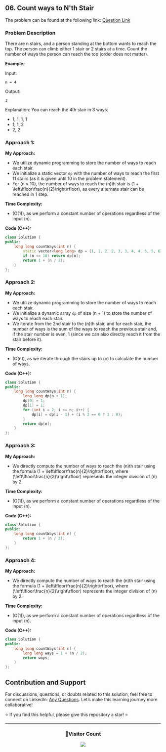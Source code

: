 ## 06. Count ways to N'th Stair

The problem can be found at the following link: [Question Link](https://www.geeksforgeeks.org/problems/count-ways-to-nth-stairorder-does-not-matter1322/1)

### Problem Description

There are n stairs, and a person standing at the bottom wants to reach the top. The person can climb either 1 stair or 2 stairs at a time. Count the number of ways the person can reach the top (order does not matter).

**Example:**

Input:

```
n = 4
```

Output:

```
3
```

Explanation:
You can reach the 4th stair in 3 ways:

- 1, 1, 1, 1
- 1, 1, 2
- 2, 2

### Approach 1:

**My Approach:**

- We utilize dynamic programming to store the number of ways to reach each stair.
- We initialize a static vector `dp` with the number of ways to reach the first 11 stairs (as it is given until 10 in the problem statement).
- For \(n > 10\), the number of ways to reach the \(n\)th stair is \(1 + \left\lfloor\frac{n}{2}\right\rfloor\), as every alternate stair can be reached in 1 step.

**Time Complexity:**

- \(O(1)\), as we perform a constant number of operations regardless of the input \(n\).

**Code (C++):**

```cpp
class Solution {
public:
    long long countWays(int n) {
        static vector<long long> dp = {1, 1, 2, 2, 3, 3, 4, 4, 5, 5, 6};
        if (n <= 10) return dp[n];
        return 1 + (n / 2);
    }
};
```

### Approach 2:

**My Approach:**

- We utilize dynamic programming to store the number of ways to reach each stair.
- We initialize a dynamic array `dp` of size \(n + 1\) to store the number of ways to reach each stair.
- We iterate from the 2nd stair to the \(n\)th stair, and for each stair, the number of ways is the sum of the ways to reach the previous stair and, if the stair number is even, 1 (since we can also directly reach it from the stair before it).

**Time Complexity:**

- \(O(n)\), as we iterate through the stairs up to \(n\) to calculate the number of ways.

**Code (C++):**

```cpp
class Solution {
public:
    long long countWays(int n) {
        long long dp[n + 1];
        dp[0] = 1;
        dp[1] = 1;
        for (int i = 2; i <= n; i++) {
            dp[i] = dp[i - 1] + (i % 2 == 0 ? 1 : 0);
        }
        return dp[n];
    }
};
```

### Approach 3:

**My Approach:**

- We directly compute the number of ways to reach the \(n\)th stair using the formula \(1 + \left\lfloor\frac{n}{2}\right\rfloor\), where \(\left\lfloor\frac{n}{2}\right\rfloor\) represents the integer division of \(n\) by 2.

**Time Complexity:**

- \(O(1)\), as we perform a constant number of operations regardless of the input \(n\).

**Code (C++):**

```cpp
class Solution {
public:
    long long countWays(int n) {
        return 1 + (n / 2);
    }
};
```

### Approach 4:

**My Approach:**

- We directly compute the number of ways to reach the \(n\)th stair using the formula \(1 + \left\lfloor\frac{n}{2}\right\rfloor\), where \(\left\lfloor\frac{n}{2}\right\rfloor\) represents the integer division of \(n\) by 2.

**Time Complexity:**

- \(O(1)\), as we perform a constant number of operations regardless of the input \(n\).

**Code (C++):**

```cpp
class Solution {
public:
    long long countWays(int n) {
        long long ways = 1 + (n / 2);
        return ways;
    }
};
```

## Contribution and Support

For discussions, questions, or doubts related to this solution, feel free to connect on LinkedIn: [Any Questions](https://www.linkedin.com/in/patel-hetkumar-sandipbhai-8b110525a/). Let’s make this learning journey more collaborative!

⭐ If you find this helpful, please give this repository a star! ⭐

---

<div align="center">
  <h3><b>📍Visitor Count</b></h3>
</div>

<p align="center">
  <img src="https://visitor-badge.laobi.icu/badge?page_id=Hunterdii.GeeksforGeeks-POTD" />
</p>
